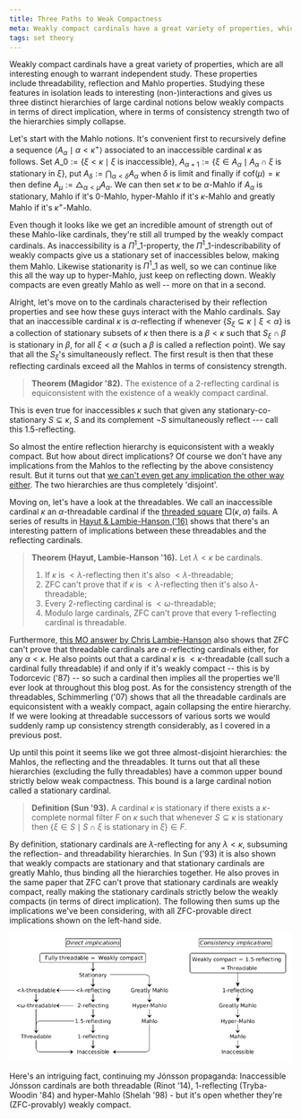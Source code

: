 ```yaml
---
title: Three Paths to Weak Compactness
meta: Weakly compact cardinals have a great variety of properties, which are all interesting enough to warrant independent study. These properties include threadability, reflection and Mahlo properties. Studying these features in isolation leads to interesting (non-)interactions and gives us three distinct hierarchies of large cardinal notions below weakly compacts in terms of direct implication, where in terms of consistency strength two of the hierarchies simply collapse.
tags: set theory
---
```


Weakly compact cardinals have a great variety of properties, which are all interesting
enough to warrant independent study. These properties include threadability, reflection
and Mahlo properties. Studying these features in isolation leads to interesting
(non-)interactions and gives us three distinct hierarchies of large cardinal notions
below weakly compacts in terms of direct implication, where in terms of consistency
strength two of the hierarchies simply collapse.

Let's start with the Mahlo notions. It's convenient first to recursively define a
sequence $\langle A_\alpha\mid\alpha<\kappa^+\rangle$ associated to an inaccessible
cardinal $\kappa$ as follows. Set $A\_0:=\{\xi<\kappa\mid\xi\text{ is inaccessible}\}$,
$A_{\alpha+1}:=\{\xi\in A_\alpha\mid A_\alpha\cap\xi\text{ is stationary in }\xi\}$,
put $A_\delta:=\bigcap_{\alpha<\delta}A_\alpha$ when $\delta$ is limit and finally if
$\text{cof}(\mu)=\kappa$ then define $A_\mu:=\triangle_{\alpha<\mu}A_\alpha$. We can
then set $\kappa$ to be $\alpha$-Mahlo if $A_\alpha$ is stationary, Mahlo if
it's 0-Mahlo, hyper-Mahlo if it's $\kappa$-Mahlo and greatly Mahlo if it's
$\kappa^+$-Mahlo.

Even though it looks like we get an incredible amount of strength out of these
Mahlo-like cardinals, they're still all trumped by the weakly compact cardinals. As
inaccessibility is a $\Pi^1\_1$-property, the $\Pi^1\_1$-indescribability of weakly
compacts give us a stationary set of inaccessibles below, making them Mahlo. Likewise
stationarity is $\Pi^1\_1$ as well, so we can continue like this all the way up to
hyper-Mahlo, just keep on reflecting down. Weakly compacts are even greatly Mahlo as
well -- more on that in a second.

Alright, let's move on to the cardinals characterised by their reflection properties
and see how these guys interact with the Mahlo cardinals. Say that an inaccessible
cardinal $\kappa$ is $\alpha$-reflecting if whenever
$\{S_\xi\subseteq\kappa\mid\xi<\alpha\}$ is a collection of stationary subsets of
$\kappa$ then there is a $\beta<\kappa$ such that $S_\xi\cap\beta$ is stationary in
$\beta$, for all $\xi<\alpha$ (such a $\beta$ is called a reflection point). We say
that all the $S_\xi$'s simultaneously reflect. The first result is then that these
reflecting cardinals exceed all the Mahlos in terms of consistency strength.

> **Theorem (Magidor '82).** The existence of a 2-reflecting cardinal is equiconsistent
> with the existence of a weakly compact cardinal.

This is even true for inaccessibles $\kappa$ such that given any
stationary-co-stationary $S\subseteq\kappa$, $S$ and its complement $\lnot S$
simultaneously reflect --- call this 1.5-reflecting.

So almost the entire reflection hierarchy is equiconsistent with a weakly compact. But
how about direct implications? Of course we don't have any implications from the Mahlos
to the reflecting by the above consistency result. But it turns out that [we can't even
get any implication the other way
either](https://mathoverflow.net/questions/212597/does-stationary-reflection-imply-mahloness/212600#212600).
The two hierarchies are thus completely 'disjoint'.

Moving on, let's have a look at the threadables. We call an inaccessible cardinal
$\kappa$ an $\alpha$-threadable cardinal if the [threaded
square](https://doi.org/10.48550/arXiv.1603.05556) $\Box(\kappa,\alpha)$ fails. A
series of results in [Hayut & Lambie-Hanson
('16)](https://doi.org/10.48550/arXiv.1603.05556) shows that there's an interesting
pattern of implications between these threadables and the reflecting cardinals.

> **Theorem (Hayut, Lambie-Hanson '16).** Let $\lambda<\kappa$ be cardinals.
>
> 1. If $\kappa$ is $<\lambda$-reflecting then it's also $<\lambda$-threadable;
> 2. ZFC can't prove that if $\kappa$ is $<\lambda$-reflecting then it's also
>    $\lambda$-threadable;
> 3. Every 2-reflecting cardinal is $<\omega$-threadable;
> 4. Modulo large cardinals, ZFC can't prove that every 1-reflecting cardinal is
>    threadable.

Furthermore, [this MO answer by Chris Lambie-Hanson](https://mathoverflow.net/q/279022)
also shows that ZFC can't prove that threadable cardinals are $\alpha$-reflecting
cardinals either, for any $\alpha<\kappa$. He also points out that a cardinal $\kappa$
is $<\kappa$-threadable (call such a cardinal fully threadable) if and only if it's
weakly compact -- this is by Todorcevic ('87) -- so such a cardinal then implies all
the properties we'll ever look at throughout this blog post. As for the consistency
strength of the threadables, Schimmerling ('07) shows that all the threadable cardinals
are equiconsistent with a weakly compact, again collapsing the entire hierarchy. If we
were looking at threadable successors of various sorts we would suddenly ramp up
consistency strength considerably, as I covered in a previous post.

Up until this point it seems like we got three almost-disjoint hierarchies: the Mahlos,
the reflecting and the threadables. It turns out that all these hierarchies (excluding
the fully threadables) have a common upper bound strictly below weak compactness. This
bound is a large cardinal notion called a stationary cardinal.

> **Definition (Sun '93).** A cardinal $\kappa$ is stationary if there exists a
> $\kappa$-complete normal filter $F$ on $\kappa$ such that whenever $S\subseteq\kappa$
> is stationary then $\{\xi\in S\mid S\cap\xi\text{ is stationary in }\xi\}\in F$.

By definition, stationary cardinals are $\lambda$-reflecting for any $\lambda<\kappa$,
subsuming the reflection- and threadability hierarchies. In Sun ('93) it is also shown
that weakly compacts are stationary and that stationary cardinals are greatly Mahlo,
thus binding all the hierarchies together. He also proves in the same paper that ZFC
can't prove that stationary cardinals are weakly compact, really making the stationary
cardinals strictly below the weakly compacts (in terms of direct implication). The
following then sums up the implications we've been considering, with all ZFC-provable
direct implications shown on the left-hand side.

<img src="/src/assets/img/three-paths-to-weak-compactness.webp" alt="An overview of the
large cardinals between inaccessible and weakly compact" class="invert-on-darkmode" />

Here's an intriguing fact, continuing my Jónsson propaganda: Inaccessible Jónsson
cardinals are both threadable (Rinot '14), 1-reflecting (Tryba-Woodin '84) and
hyper-Mahlo (Shelah '98) - but it's open whether they're (ZFC-provably) weakly compact.
